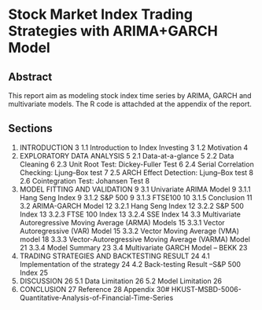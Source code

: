# Stock Market Index Trading Strategies with ARIMA+GARCH Model
## Abstract
This report aim as modeling stock index time series by ARIMA, GARCH and multivariate models. The R code is attachded at the appendix of the report. 

## Sections
1.	INTRODUCTION	3
1.1	Introduction to Index Investing	3
1.2	Motivation	4
2.	EXPLORATORY DATA ANALYSIS	5
2.1	Data-at-a-glance	5
2.2	Data Cleaning	6
2.3	Unit Root Test: Dickey-Fuller Test	6
2.4	Serial Correlation Checking: Ljung–Box test	7
2.5	ARCH Effect Detection: Ljung–Box test	8
2.6	Cointegration Test: Johansen Test	8
3.	MODEL FITTING AND VALIDATION	9
3.1	Univariate ARIMA Model	9
3.1.1 Hang Seng Index	9
3.1.2 S&P 500	9
3.1.3 FTSE100	10
3.1.5 Conclusion	11
3.2	ARIMA-GARCH Model	12
3.2.1 Hang Seng Index	12
3.2.2 S&P 500 Index	13
3.2.3 FTSE 100 Index	13
3.2.4 SSE Index	14
3.3	Multivariate Autoregressive Moving Average (ARMA) Models	15
3.3.1 Vector Autoregressive (VAR) Model	15
3.3.2 Vector Moving Average (VMA) model	18
3.3.3 Vector-Autoregressive Moving Average (VARMA) Model	21
3.3.4 Model Summary	23
3.4	Multivariate GARCH Model – BEKK	23
4.	TRADING STRATEGIES AND BACKTESTING RESULT	24
4.1	Implementation of the strategy	24
4.2	Back-testing Result –S&P 500 Index	25
5.	DISCUSSION	26
5.1	Data Limitation	26
5.2	Model Limitation	26
6.	CONCLUSION	27
Reference	28
Appendix	30# HKUST-MSBD-5006-Quantitative-Analysis-of-Financial-Time-Series
